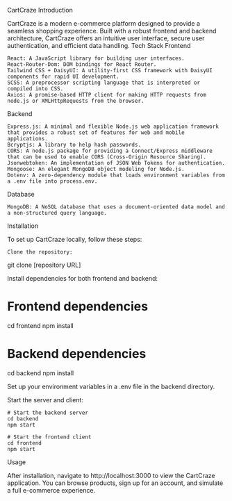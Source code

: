 CartCraze
Introduction

CartCraze is a modern e-commerce platform designed to provide a seamless shopping experience. Built with a robust frontend and backend architecture, CartCraze offers an intuitive user interface, secure user authentication, and efficient data handling.
Tech Stack
Frontend

    React: A JavaScript library for building user interfaces.
    React-Router-Dom: DOM bindings for React Router.
    Tailwind CSS + DaisyUI: A utility-first CSS framework with DaisyUI components for rapid UI development.
    SCSS: A preprocessor scripting language that is interpreted or compiled into CSS.
    Axios: A promise-based HTTP client for making HTTP requests from node.js or XMLHttpRequests from the browser.

Backend

    Express.js: A minimal and flexible Node.js web application framework that provides a robust set of features for web and mobile applications.
    Bcryptjs: A library to help hash passwords.
    CORS: A node.js package for providing a Connect/Express middleware that can be used to enable CORS (Cross-Origin Resource Sharing).
    Jsonwebtoken: An implementation of JSON Web Tokens for authentication.
    Mongoose: An elegant MongoDB object modeling for Node.js.
    Dotenv: A zero-dependency module that loads environment variables from a .env file into process.env.

Database

    MongoDB: A NoSQL database that uses a document-oriented data model and a non-structured query language.

Installation

To set up CartCraze locally, follow these steps:

    Clone the repository:

git clone [repository URL]

Install dependencies for both frontend and backend:

# Frontend dependencies
cd frontend
npm install

# Backend dependencies
cd backend
npm install

Set up your environment variables in a .env file in the backend directory.

Start the server and client:

    # Start the backend server
    cd backend
    npm start

    # Start the frontend client
    cd frontend
    npm start

Usage

After installation, navigate to http://localhost:3000 to view the CartCraze application. You can browse products, sign up for an account, and simulate a full e-commerce experience.
